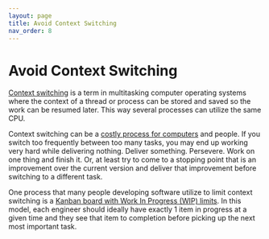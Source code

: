 ```yaml
---
layout: page
title: Avoid Context Switching
nav_order: 8
---
```


# Avoid Context Switching

[Context switching](https://en.wikipedia.org/wiki/Context_switch) is a term
in multitasking computer operating systems where the context of a thread
or process can be stored and saved so the work can be resumed later.
This way several processes can utilize the same CPU.

Context switching can be a
[costly process for computers](https://www.dabeaz.com/python/UnderstandingGIL.pdf)
 and people. If you switch too frequently
between too many tasks, you may end up working very hard while delivering
nothing. Deliver something. Persevere.
Work on one thing and finish it. Or, at least try to come to a stopping point
that is an improvement over the current version and deliver that improvement
before switching to a different task.

One process that many people developing software utilize to limit context
switching is a
[Kanban board with Work In Progress (WIP) limits](https://www.youtube.com/watch?v=CD0y-aU1sXo).
In this model, each engineer should ideally have exactly 1 item in progress
at a given time and they see that item to completion before picking up
the next most important task.
